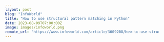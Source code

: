 ```yaml
---
layout: post
blog: "InfoWorld"
title: "How to use structural pattern matching in Python"
date: 2023-08-09T07:00:00Z
image: images/infoworld.png
remote_url: "https://www.infoworld.com/article/3609208/how-to-use-structural-pattern-matching-in-python.html#tk.rss_applicationdevelopment"
---
```

